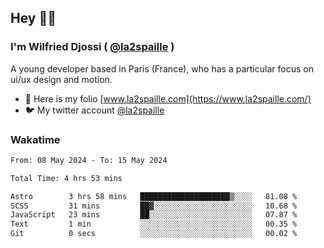 ## Hey 👋🏾
### I'm Wilfried Djossi ( <a href="https://twitter.com/la2spaille/" target="_blank">@la2spaille</a> )
A young developer based in Paris (France), who has a particular focus on ui/ux design and motion.

- 🎨 Here is my folio [www.la2spaille.com](https://www.la2spaille.com/)
- 🐦 My twitter account [@la2spaille](https://twitter.com/la2spaille/)

### Wakatime
<!--START_SECTION:waka-->

```txt
From: 08 May 2024 - To: 15 May 2024

Total Time: 4 hrs 53 mins

Astro        3 hrs 58 mins   ████████████████████▒░░░░   81.08 %
SCSS         31 mins         ██▓░░░░░░░░░░░░░░░░░░░░░░   10.68 %
JavaScript   23 mins         ██░░░░░░░░░░░░░░░░░░░░░░░   07.87 %
Text         1 min           ░░░░░░░░░░░░░░░░░░░░░░░░░   00.35 %
Git          0 secs          ░░░░░░░░░░░░░░░░░░░░░░░░░   00.02 %
```

<!--END_SECTION:waka-->
<!--
**la2spaille/la2spaille** is a ✨ _special_ ✨ repository because its `README.md` (this file) appears on your GitHub profile.

Here are some ideas to get you started:

- 🔭 I’m currently working on ...
- 🌱 I’m currently learning ...
- 👯 I’m looking to collaborate on ...
- 🤔 I’m looking for help with ...
- 💬 Ask me about ...
- 📫 How to reach me: ...
- 😄 Pronouns: ...
- ⚡ Fun fact: ...
-->
